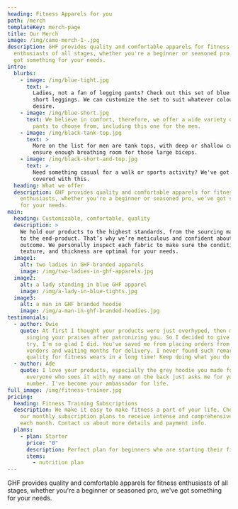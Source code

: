 ```yaml
---
heading: Fitness Apparels for you
path: /merch
templateKey: merch-page
title: Our Merch
image: /img/camo-merch-1-.jpg
description: GHF provides quality and comfortable apparels for fitness
  enthusiasts of all stages, whether you're a beginner or seasoned pro, we've
  got something for your needs.
intro:
  blurbs:
    - image: /img/blue-tight.jpg
      text: >
        Ladies, not a fan of legging pants? Check out this set of blue top and
        short leggings. We can customize the set to suit whatever colour you
        desire.
    - image: /img/blue-short.jpg
      text: We believe in comfort, therefore, we offer a wide variety of shorts and
        pants to choose from, including this one for the men.
    - image: /img/black-tank-top.jpg
      text: >
        More on the list for men are tank tops, with deep or shallow cutouts to
        ensure enough breathing room for those large biceps.
    - image: /img/black-short-and-top.jpg
      text: >
        Need something casual for a walk or sports activity? We've got you
        covered with this.
  heading: What we offer
  description: GHF provides quality and comfortable apparels for fitness
    enthusiasts, whether you're a beginner or seasoned pro, we've got something
    for your needs.
main:
  heading: Customizable, comfortable, quality
  description: >
    We hold our products to the highest standards, from the sourcing materials
    to the end-product. That’s why we’re meticulous and confident about the
    outcome. We personally inspect each fabric to make sure the conditions,
    texture, and thickness are optimal for your needs.
  image1:
    alt: two ladies in GHF-branded apparels
    image: /img/two-ladies-in-ghf-apparels.jpg
  image2:
    alt: a lady standing in blue GHF apparel
    image: /img/a-lady-in-blue-tights.jpg
  image3:
    alt: a man in GHF branded hoodie
    image: /img/a-man-in-ghf-branded-hoodies.jpg
testimonials:
  - author: Owie
    quote: At first I thought your products were just overhyped, then my friend kept
      singing your praises after patronizing you. So I decided to give you a
      try, I'm so glad I did. You've saved me from placing orders from foreign
      vendors and waiting months for delivery. I never found such remarkable
      quality for fitness wears in a long time! Keep doing what you do GHF!!
  - author: Ade
    quote: I love your products, especially the grey hoodie you made for me. Now
      everyone who sees it with my name on the back just asks me for your
      number. I've become your ambassador for life.
full_image: /img/fitness-trainer.jpg
pricing:
  heading: Fitness Training Subscriptions
  description: We make it easy to make fitness a part of your life. Choose one of
    our monthly subscription plans to receive intense and comprehensive training
    each month. Contact us about more details and payment info.
  plans:
    - plan: Starter
      price: "0"
      description: Perfect plan for beginners who are starting their fitness journey
      items:
        - nutrition plan
---
```

GHF provides quality and comfortable apparels for fitness enthusiasts of all stages, whether you're a beginner or seasoned pro, we've got something for your needs.